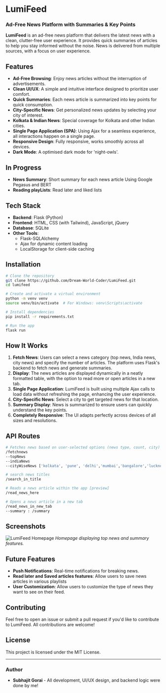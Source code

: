 # LumiFeed

### Ad-Free News Platform with Summaries & Key Points

**LumiFeed** is an ad-free news platform that delivers the latest news with a clean, clutter-free user experience. It provides quick summaries of articles to help you stay informed without the noise. News is delivered from multiple sources, with a focus on user experience.

## Features

- **Ad-Free Browsing**: Enjoy news articles without the interruption of advertisements.
- **Clean UI/UX**: A simple and intuitive interface designed to prioritize user comfort.
- **Quick Summaries**: Each news article is summarized into key points for quick consumption.
- **City-Specific News**: Get personalized news updates by selecting your city of interest.
- **Kolkata & Indian News**: Special coverage for Kolkata and other Indian cities.
- **Single Page Application (SPA)**: Using Ajax for a seamless experience, all interactions happen on a single page.
- **Responsive Design**: Fully responsive, works smoothly across all devices.
- **Dark Mode**: A optimised dark mode for 'night-owls'.

## In Progress

- **News Summary**: Short summary for each news article Using Google Pegasus and BERT
- **Reading playLists**: Read later and liked lists

## Tech Stack

- **Backend**: Flask (Python)
- **Frontend**: HTML, CSS (with Tailwind), JavaScript, jQuery
- **Database**: SQLite
- **Other Tools**:
  - Flask-SQLAlchemy
  - Ajax for dynamic content loading
  - LocalStorage for client-side caching

## Installation

```bash
# Clone the repository
git clone https://github.com/Dream-World-Coder/LumiFeed.git
cd lumifeed

# Create and activate a virtual environment
python -m venv venv
source venv/bin/activate  # For Windows: venv\Scripts\activate

# Install dependencies
pip install -r requirements.txt

# Run the app
flask run
```

## How It Works

1. **Fetch News**: Users can select a news category (top news, India news, city news) and specify the number of articles. The platform uses Flask's backend to fetch news and generate summaries.
2. **Display**: The news articles are displayed dynamically in a neatly formatted table, with the option to read more or open articles in a new tab.
3. **Single Page Application**: LumiFeed is built using multiple Ajax calls to load data without refreshing the page, enhancing the user experience.
4. **City-Specific News**: Select a city to get targeted news for that location.
5. **Summary Display**: News is summarized to ensure users can quickly understand the key points.
6. **Completely Responsive**: The UI adapts perfectly across devices of all sizes and resolutions.

## API Routes

```bash
# Fetches news based on user-selected options (news type, count, city)
/fetchnews
--topNews
--indiaNews
--cityWiseNews ['kolkata', 'pune', 'delhi','mumbai','bangalore','lucknow']

# search news titles
/search_in_title

# Reads a news article within the app [preview]
/read_news_here

# Opens a news article in a new tab
/read_news_in_new_tab
--summary : /summary
```

## Screenshots

![LumiFeed Homepage](path/to/screenshot1.png)
_Homepage displaying top news and summary features._

## Future Features

- **Push Notifications**: Real-time notifications for breaking news.
- **Read later and Saved articles features**: Allow users to save news articles in various playlists
- **User Customization**: Allow users to customize the type of news they want to see on their feed.

## Contributing

Feel free to open an issue or submit a pull request if you'd like to contribute to LumiFeed. All contributions are welcome!

## License

This project is licensed under the MIT License.

---

### Author

- **Subhajit Gorai** - All development, UI/UX design, and backend logic were done by me!
